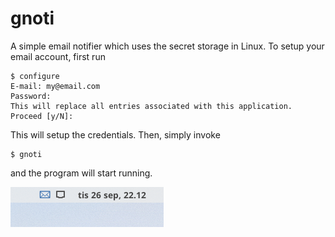 # gnoti
A simple email notifier which uses the secret storage in Linux. To setup your email account, first run

```
$ configure
E-mail: my@email.com
Password: 
This will replace all entries associated with this application. Proceed [y/N]:

```
This will setup the credentials. Then, simply invoke
```
$ gnoti
```
and the program will start running. 

![gnoti](notifier.png)

